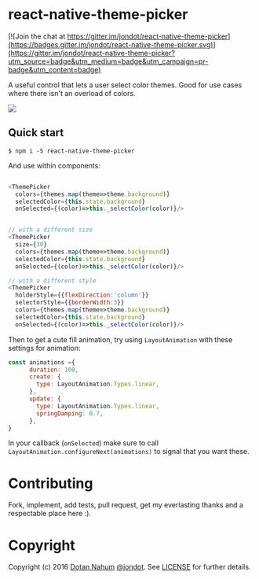 # react-native-theme-picker

[![Join the chat at https://gitter.im/jondot/react-native-theme-picker](https://badges.gitter.im/jondot/react-native-theme-picker.svg)](https://gitter.im/jondot/react-native-theme-picker?utm_source=badge&utm_medium=badge&utm_campaign=pr-badge&utm_content=badge)

A useful control that lets a user select color themes. Good for
use cases where there isn't an overload of colors.

![](themepicker.gif)


## Quick start

```
$ npm i -S react-native-theme-picker
```

And use within components:

```javascript

<ThemePicker 
  colors={themes.map(theme=>theme.background)} 
  selectedColor={this.state.background} 
  onSelected={(color)=>this._selectColor(color)}/>


// with a different size
<ThemePicker 
  size={30}
  colors={themes.map(theme=>theme.background)} 
  selectedColor={this.state.background} 
  onSelected={(color)=>this._selectColor(color)}/>

// with a different style
<ThemePicker 
  holderStyle={{flexDirection:'column'}}
  selectorStyle={{borderWidth:3}}
  colors={themes.map(theme=>theme.background)} 
  selectedColor={this.state.background} 
  onSelected={(color)=>this._selectColor(color)}/>
```

Then to get a cute fill animation, try using `LayoutAnimation` with
these settings for animation:

```javascript
const animations ={
      duration: 100,
      create: {
        type: LayoutAnimation.Types.linear,
      },
      update: {
        type: LayoutAnimation.Types.linear,
        springDamping: 0.7,
      },
}
```

In your callback (`onSelected`) make sure to call `LayoutAnimation.configureNext(animations)` to
signal that you want these.


# Contributing

Fork, implement, add tests, pull request, get my everlasting thanks and a respectable place here :).

# Copyright

Copyright (c) 2016 [Dotan Nahum](http://gplus.to/dotan) [@jondot](http://twitter.com/jondot). See [LICENSE](LICENSE.txt) for further details.

